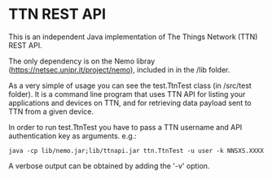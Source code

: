 # TTN REST API

This is an independent Java implementation of The Things Network (TTN) REST API.

The only dependency is on the Nemo libray (https://netsec.unipr.it/project/nemo), included in in the /lib folder. 

As a very simple of usage you can see the test.TtnTest class (in /src/test folder). It is a command line program that uses TTN API for listing your applications and devices on TTN, and for retrieving data payload sent to TTN from a given device.

In order to run test.TtnTest you have to pass a TTN username and API authentication key as arguments. e.g.:
```
java -cp lib/nemo.jar;lib/ttnapi.jar ttn.TtnTest -u user -k NNSXS.XXXX
```

A verbose output can be obtained by adding the '-v' option.
